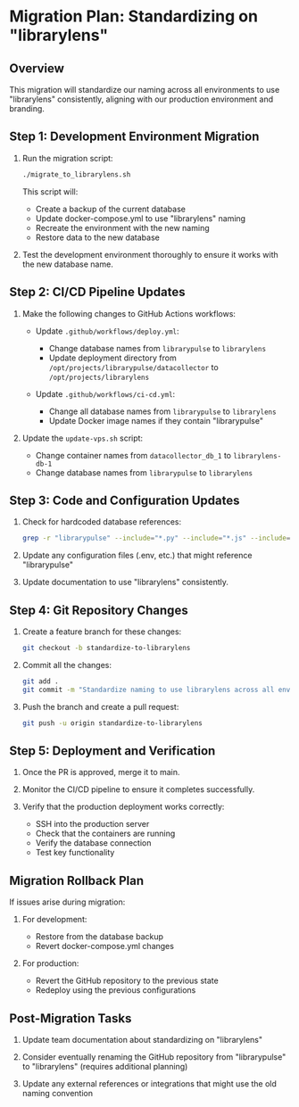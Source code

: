 # Migration Plan: Standardizing on "librarylens"

## Overview

This migration will standardize our naming across all environments to use "librarylens" consistently, aligning with our production environment and branding.

## Step 1: Development Environment Migration

1. Run the migration script:
   ```bash
   ./migrate_to_librarylens.sh
   ```

   This script will:
   - Create a backup of the current database
   - Update docker-compose.yml to use "librarylens" naming
   - Recreate the environment with the new naming
   - Restore data to the new database

2. Test the development environment thoroughly to ensure it works with the new database name.

## Step 2: CI/CD Pipeline Updates

1. Make the following changes to GitHub Actions workflows:

   - Update `.github/workflows/deploy.yml`:
     - Change database names from `librarypulse` to `librarylens`
     - Update deployment directory from `/opt/projects/librarypulse/datacollector` to `/opt/projects/librarylens`
   
   - Update `.github/workflows/ci-cd.yml`:
     - Change all database names from `librarypulse` to `librarylens`
     - Update Docker image names if they contain "librarypulse"

2. Update the `update-vps.sh` script:
   - Change container names from `datacollector_db_1` to `librarylens-db-1`
   - Change database names from `librarypulse` to `librarylens`

## Step 3: Code and Configuration Updates

1. Check for hardcoded database references:
   ```bash
   grep -r "librarypulse" --include="*.py" --include="*.js" --include="*.ts" --include="*.tsx" --include="*.yml" --include="*.sh" .
   ```

2. Update any configuration files (.env, etc.) that might reference "librarypulse"

3. Update documentation to use "librarylens" consistently.

## Step 4: Git Repository Changes

1. Create a feature branch for these changes:
   ```bash
   git checkout -b standardize-to-librarylens
   ```

2. Commit all the changes:
   ```bash
   git add .
   git commit -m "Standardize naming to use librarylens across all environments"
   ```

3. Push the branch and create a pull request:
   ```bash
   git push -u origin standardize-to-librarylens
   ```

## Step 5: Deployment and Verification

1. Once the PR is approved, merge it to main.

2. Monitor the CI/CD pipeline to ensure it completes successfully.

3. Verify that the production deployment works correctly:
   - SSH into the production server
   - Check that the containers are running
   - Verify the database connection
   - Test key functionality

## Migration Rollback Plan

If issues arise during migration:

1. For development: 
   - Restore from the database backup
   - Revert docker-compose.yml changes

2. For production:
   - Revert the GitHub repository to the previous state
   - Redeploy using the previous configurations

## Post-Migration Tasks

1. Update team documentation about standardizing on "librarylens"

2. Consider eventually renaming the GitHub repository from "librarypulse" to "librarylens" (requires additional planning)

3. Update any external references or integrations that might use the old naming convention 